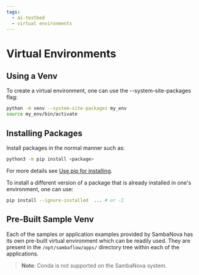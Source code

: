 ```yaml
---
tags:
  - ai-testbed
  - virtual environments
---
```


# Virtual Environments

## Using a Venv

To create a virtual environment, one can use the --system-site-packages flag:

```bash
python -m venv --system-site-packages my_env
source my_env/bin/activate
```

## Installing Packages

Install packages in the normal manner such as:

```bash
python3 -m pip install <package>
```

For more details see [Use pip for installing](https://packaging.python.org/en/latest/tutorials/installing-packages/#use-pip-for-installing).

To install a different version of a package that is already installed in one's environment, one can use:

```bash
pip install --ignore-installed  ... # or -I
```

## Pre-Built Sample Venv

Each of the samples or application examples provided by SambaNova has its own pre-built virtual environment which can be readily used. They are present in the ```/opt/sambaflow/apps/``` directory tree within each of the applications.

> **Note**: Conda is not supported on the SambaNova system.
